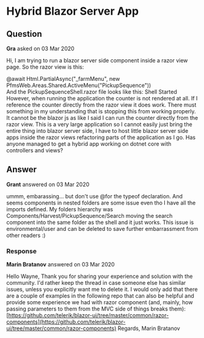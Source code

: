 # Hybrid Blazor Server App

## Question

**Gra** asked on 03 Mar 2020

Hi, I am trying to run a blazor server side component inside a razor view page. So the razor view is this: <div class="wrapper"> @await Html.PartialAsync("_farmMenu", new PfmsWeb.Areas.Shared.ActiveMenu("PickupSequence")) <div id="main" class="sidebar-page main"> <component type="@typeof(PfmsWeb.Components.Harvest.PickupSequence.PickupSequenceShell)" render-mode="ServerPrerendered" /> </div> </div> And the PickupSequenceShell.razor file looks like this: <TelerikRootComponent> Shell Started <br /> <Counter /> </TelerikRootComponent> However, when running the application the counter is not rendered at all. If I reference the counter directly from the razor view it does work. There must something in my understanding that is stopping this from working properly. It cannot be the blazor js as like I said I can run the counter directly from the razor view. This is a very large application so I cannot easily just bring the entire thing into blazor server side, I have to host little blazor server side apps inside the razor views refactoring parts of the application as I go. Has anyone managed to get a hybrid app working on dotnet core with controllers and views?

## Answer

**Grant** answered on 03 Mar 2020

ummm, embarassing... but don't use @for the typeof declaration. And seems components in nested folders are some issue even tho I have all the imports defined. My folders hierarchy was Components/Harvest/PickupSequence/Search moving the search component into the same folder as the shell and it just works. This issue is environmental/user and can be deleted to save further embarrassment from other readers :)

### Response

**Marin Bratanov** answered on 03 Mar 2020

Hello Wayne, Thank you for sharing your experience and solution with the community. I'd rather keep the thread in case someone else has similar issues, unless you explicitly want me to delete it. I would only add that there are a couple of examples in the following repo that can also be helpful and provide some experience we had with razor component (and, mainly, how passing parameters to them from the MVC side of things breaks them): [https://github.com/telerik/blazor-ui/tree/master/common/razor-components](https://github.com/telerik/blazor-ui/tree/master/common/razor-components) Regards, Marin Bratanov
